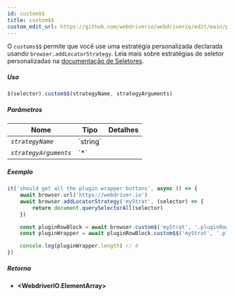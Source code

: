 ```yaml
---
id: custom$$
title: custom$$
custom_edit_url: https://github.com/webdriverio/webdriverio/edit/main/packages/webdriverio/src/commands/element/custom$$.ts
---
```


O `customs$$` permite que você use uma estratégia personalizada declarada usando `browser.addLocatorStrategy`.
Leia mais sobre estratégias de seletor personalizadas na [documentação de Seletores](../../selectors#custom-selector-strategies).

##### Uso

```js
$(selector).custom$$(strategyName, strategyArguments)
```

##### Parâmetros

<table>
  <thead>
    <tr>
      <th>Nome</th><th>Tipo</th><th>Detalhes</th>
    </tr>
  </thead>
  <tbody>
    <tr>
      <td><code><var>strategyName</var></code></td>
      <td>`string`</td>
      <td></td>
    </tr>
    <tr>
      <td><code><var>strategyArguments</var></code></td>
      <td>`*`</td>
      <td></td>
    </tr>
  </tbody>
</table>

##### Exemplo

```js title="example.js"
it('should get all the plugin wrapper buttons', async () => {
    await browser.url('https://webdriver.io')
    await browser.addLocatorStrategy('myStrat', (selector) => {
        return document.querySelectorAll(selector)
    })

    const pluginRowBlock = await browser.custom$('myStrat', '.pluginRowBlock')
    const pluginWrapper = await pluginRowBlock.custom$$('myStrat', '.pluginWrapper')

    console.log(pluginWrapper.length) // 4
})
```

##### Retorna

- **&lt;WebdriverIO.ElementArray&gt;**